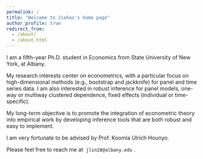 ```yaml
---
permalink: /
title: "Welcome to Jiahao's home page"
author_profile: true
redirect_from: 
  - /about/
  - /about.html
---
```


​I am a fifth-year Ph.D. student in Economics from State University of New York, at Albany. 

​​My research interests center on econometrics, with a particular focus on high-dimensional methods (e.g., bootstrap and jackknife) for panel and time series data. I am also interested in robust inference for panel models, one-way or multiway clustered dependence, fixed effects (individual or time-specific).

My long-term objective is to promote the integration of econometric theory into empirical work by developing inference tools that are both robust and easy to implement.

I am very fortunate to be advised by Prof. Koomla Ulrich Hounyo.

Please feel free to reach me at  `jlin28@albany.edu` .
